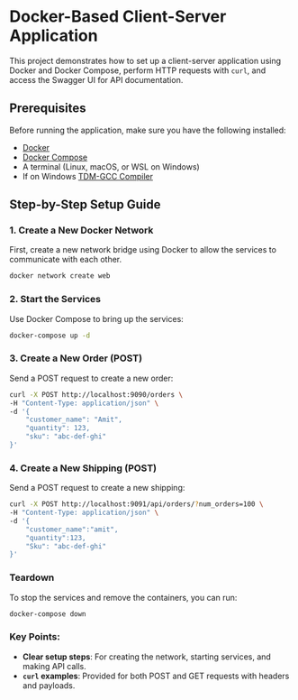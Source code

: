 # Docker-Based Client-Server Application

This project demonstrates how to set up a client-server application using Docker and Docker Compose, perform HTTP requests with `curl`, and access the Swagger UI for API documentation.

## Prerequisites

Before running the application, make sure you have the following installed:

- [Docker](https://docs.docker.com/get-docker/)
- [Docker Compose](https://docs.docker.com/compose/install/)
- A terminal (Linux, macOS, or WSL on Windows)
- If on Windows [TDM-GCC Compiler](https://sourceforge.net/projects/tdm-gcc/)

## Step-by-Step Setup Guide

### 1. Create a New Docker Network

First, create a new network bridge using Docker to allow the services to communicate with each other.

```bash
docker network create web
```

### 2. Start the Services
Use Docker Compose to bring up the services:

```bash
docker-compose up -d
```

### 3. Create a New Order (POST)
Send a POST request to create a new order:

```bash
curl -X POST http://localhost:9090/orders \
-H "Content-Type: application/json" \
-d '{
    "customer_name": "Amit",
    "quantity": 123,
    "sku": "abc-def-ghi"
}'
```

### 4. Create a New Shipping (POST)
Send a POST request to create a new shipping:

```bash
curl -X POST http://localhost:9091/api/orders/?num_orders=100 \
-H "Content-Type: application/json" \
-d '{
    "customer_name":"amit",
    "quantity":123,
    "Sku": "abc-def-ghi"
}'
```

### Teardown
To stop the services and remove the containers, you can run:
```bash
docker-compose down
```

### Key Points:
- **Clear setup steps**: For creating the network, starting services, and making API calls.
- **`curl` examples**: Provided for both POST and GET requests with headers and payloads.